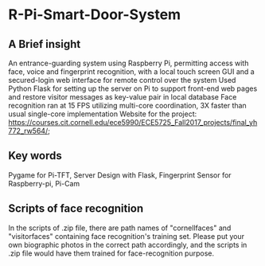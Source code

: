 # R-Pi-Smart-Door-System

## A Brief insight
An entrance-guarding system using Raspberry Pi, permitting access with face, voice and fingerprint recognition, with a local touch screen GUI and a secured-login web interface for remote control over the system 
Used Python Flask for setting up the server on Pi to support front-end web pages and restore visitor messages as key-value pair in local database
Face recognition ran at 15 FPS utilizing multi-core coordination, 3X faster than usual single-core implementation
Website for the project: https://courses.cit.cornell.edu/ece5990/ECE5725_Fall2017_projects/final_yh772_rw564/;

## Key words
Pygame for Pi-TFT, Server Design with Flask, Fingerprint Sensor for Raspberry-pi, Pi-Cam


## Scripts of face recognition
In the scripts of .zip file, there are path names of "cornellfaces" and "visitorfaces" containing face recognition's training set. Please put your own biographic photos in the correct path accordingly, and the scripts in .zip file would have them trained for face-recognition purpose.
